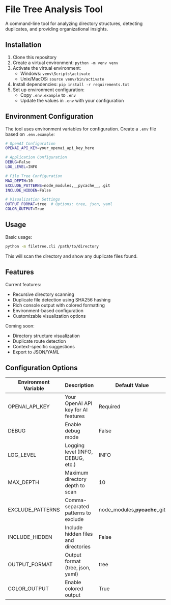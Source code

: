 # File Tree Analysis Tool

A command-line tool for analyzing directory structures, detecting duplicates, and providing organizational insights.

## Installation

1. Clone this repository
2. Create a virtual environment: `python -m venv venv`
3. Activate the virtual environment:
   - Windows: `venv\Scripts\activate`
   - Unix/MacOS: `source venv/bin/activate`
4. Install dependencies: `pip install -r requirements.txt`
5. Set up environment configuration:
   - Copy `.env.example` to `.env`
   - Update the values in `.env` with your configuration

## Environment Configuration

The tool uses environment variables for configuration. Create a `.env` file based on `.env.example`:

```bash
# OpenAI Configuration
OPENAI_API_KEY=your_openai_api_key_here

# Application Configuration
DEBUG=False
LOG_LEVEL=INFO

# File Tree Configuration
MAX_DEPTH=10
EXCLUDE_PATTERNS=node_modules,__pycache__,.git
INCLUDE_HIDDEN=False

# Visualization Settings
OUTPUT_FORMAT=tree  # Options: tree, json, yaml
COLOR_OUTPUT=True
```

## Usage

Basic usage:
```bash
python -m filetree.cli /path/to/directory
```

This will scan the directory and show any duplicate files found.

## Features

Current features:
- Recursive directory scanning
- Duplicate file detection using SHA256 hashing
- Rich console output with colored formatting
- Environment-based configuration
- Customizable visualization options

Coming soon:
- Directory structure visualization
- Duplicate route detection
- Context-specific suggestions
- Export to JSON/YAML

## Configuration Options

| Environment Variable | Description | Default Value |
|---------------------|-------------|---------------|
| OPENAI_API_KEY | Your OpenAI API key for AI features | Required |
| DEBUG | Enable debug mode | False |
| LOG_LEVEL | Logging level (INFO, DEBUG, etc.) | INFO |
| MAX_DEPTH | Maximum directory depth to scan | 10 |
| EXCLUDE_PATTERNS | Comma-separated patterns to exclude | node_modules,__pycache__,.git |
| INCLUDE_HIDDEN | Include hidden files and directories | False |
| OUTPUT_FORMAT | Output format (tree, json, yaml) | tree |
| COLOR_OUTPUT | Enable colored output | True |